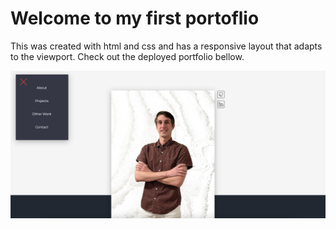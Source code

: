 # Welcome to my first portoflio

This was created with html and css and has a responsive layout that adapts to the viewport.
Check out the deployed portfolio bellow.

![](assets/images/website-screenshot.png)
